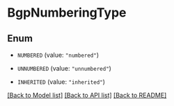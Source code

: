 # BgpNumberingType

## Enum


* `NUMBERED` (value: `"numbered"`)

* `UNNUMBERED` (value: `"unnumbered"`)

* `INHERITED` (value: `"inherited"`)


[[Back to Model list]](../README.md#documentation-for-models) [[Back to API list]](../README.md#documentation-for-api-endpoints) [[Back to README]](../README.md)


